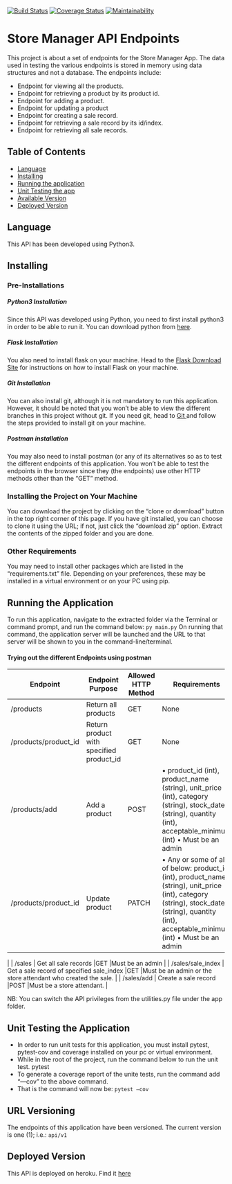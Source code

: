 [![Build Status](https://travis-ci.com/llwasampijja/Store-Manager-Challenge-Two.svg?branch=develop)](https://travis-ci.com/llwasampijja/Store-Manager-Challenge-Two)          [![Coverage Status](https://coveralls.io/repos/github/llwasampijja/Store-Manager-Challenge-Two/badge.svg?branch=develop)](https://coveralls.io/github/llwasampijja/Store-Manager-Challenge-Two?branch=develop)          [![Maintainability](https://api.codeclimate.com/v1/badges/57f01820e2adec3aaf6b/maintainability)](https://codeclimate.com/github/llwasampijja/Store-Manager-Challenge-Two/maintainability)

# Store Manager API Endpoints
This project is about a set of endpoints for the Store Manager App. The data used in testing the various endpoints is stored in memory using data structures and not a database.
The endpoints include:
* Endpoint for viewing all the products.
* Endpoint for retrieving a product by its product id.
* Endpoint for adding a product.
* Endpoint for updating a product
* Endpoint for creating a sale record.
* Endpoint for retrieving a sale record by its id/index.
* Endpoint for retrieving all sale records.

## Table of Contents
- [Language](##Language)
- [Installing](##Installing)
- [Running the application](##RunningtheApplication)
- [Unit Testing the app](##UnitTestingtheApplication)
- [Available Version](##URLVersioning)
- [Deployed Version](##DeployedVersion)

## Language
This API has been developed using Python3.
## Installing
### Pre-Installations
##### Python3 Installation
Since this API was developed using Python, you need to first install python3 in order to be able to run it. You can download python from [here](https://www.python.org/downloads/ "Official Python Site").
##### Flask Installation
You also need to install flask on your machine. Head to the [Flask Download Site](http://flask.pocoo.org/docs/1.0/installation/ "flask.pocoo")  for instructions on how to install Flask on your machine.
##### Git Installation
You can also install git, although it is not mandatory to run this application. However, it should be noted that you won’t be able to view the different branches in this project without git. If you need git, head to [Git ](https://git-scm.com/downloads "Official Git Download Site")  and follow the steps provided to install git on your machine.
##### Postman installation
You may also need to install postman (or any of its alternatives so as to test the different endpoints of this application. You won’t be able to test the endpoints in the browser since they (the endpoints) use other HTTP methods other than the “GET” method.

### Installing the Project on Your Machine
You can download the project by clicking on the “clone or download” button in the top right corner of this page. If you have git installed, you can choose to clone it using the URL; if not, just click the “download zip” option. Extract the contents of the zipped folder and you are done.
### Other Requirements
You may need to install other packages which are listed in the “requirements.txt” file. Depending on your preferences, these may be installed in a virtual environment or on your PC using pip.
## Running the Application
To run this application, navigate to the extracted folder via the Terminal or command prompt, and run the command below:
`py main.py`
On running that command, the application server will be launched and the URL to that server will be shown to you in the command-line/terminal.
#### Trying out the different Endpoints using postman
|Endpoint|Endpoint Purpose|Allowed HTTP Method|Requirements|
|---|---|---|---|
| /products  | Return all products  |GET  | None |
| /products/product_id | Return product with specified product_id  |GET  |None  |
| /products/add | Add a product  |POST  |•	product_id (int), product_name (string), unit_price (int), category (string), stock_date (string), quantity (int), acceptable_minimum (int) •	Must be an admin|
| /products/product_id  | Update product  |PATCH  |•	Any or some of all of below: product_id (int), product_name (string), unit_price (int), category (string), stock_date (string), quantity (int), acceptable_minimum (int) •	Must be an admin
  |
| /sales  | Get all sale records  |GET  |Must be an admin  |
| /sales/sale_index  | Get a sale record of specified sale_index  |GET  |Must be an admin or the store attendant who created the sale.  |
| /sales/add  | Create a sale record  |POST  |Must be a store attendant.  |


NB: You can switch the API privileges from the utilities.py file under the app folder.
## Unit Testing the Application
* In order to run unit tests for this application, you must install pytest, pytest-cov and coverage installed on your pc or virtual environment.
* While in the root of the project, run the command below to run the unit test.
pytest
* To generate a coverage report of the unite tests, run the command add “—cov” to the above command.
* That is the command will now be:
`pytest –cov`
## URL Versioning
The endpoints of this application have been versioned. The current version is one (1); i.e.: `api/v1`

## Deployed Version
This API is deployed on heroku. Find it [here](https://store-manager-two.herokuapp.com/api/v1 "Store Manager on Heroku")
